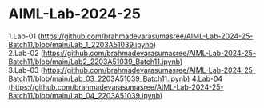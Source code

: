 # AIML-Lab-2024-25
1.Lab-01 (https://github.com/brahmadevarasumasree/AIML-Lab-2024-25-Batch11/blob/main/Lab_1_2203A51039.ipynb)  
2.Lab-02 (https://github.com/brahmadevarasumasree/AIML-Lab-2024-25-Batch11/blob/main/Lab2_2203A51039_Batch11.ipynb)    
3.Lab-03 (https://github.com/brahmadevarasumasree/AIML-Lab-2024-25-Batch11/blob/main/Lab_03_2203A51039_Batch11.ipynb)
  4.Lab-04 (https://github.com/brahmadevarasumasree/AIML-Lab-2024-25-Batch11/blob/main/Lab_04_2203A51039.ipynb)
